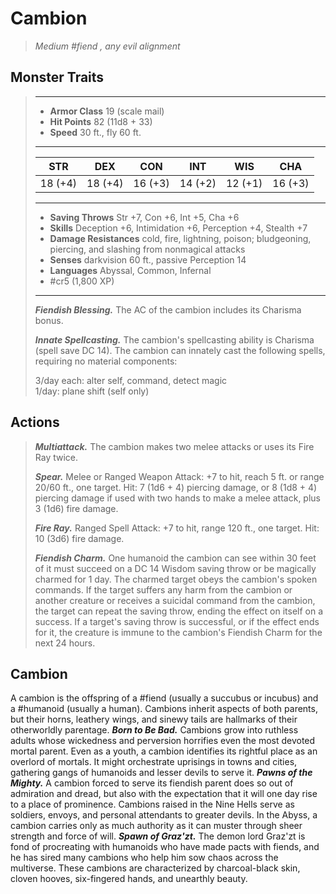 # Cambion
>*Medium #fiend , any evil alignment*
## Monster Traits
>___
>- **Armor Class** 19 (scale mail)
>- **Hit Points** 82 (11d8 + 33)
>- **Speed** 30 ft., fly 60 ft.
>___
>|STR|DEX|CON|INT|WIS|CHA|
>|:---:|:---:|:---:|:---:|:---:|:---:|
>|18 (+4)|18 (+4)|16 (+3)|14 (+2)|12 (+1)|16 (+3)|
>___
>- **Saving Throws** Str +7, Con +6, Int +5, Cha +6
>- **Skills** Deception +6, Intimidation +6, Perception +4, Stealth +7
>- **Damage Resistances** cold, fire, lightning, poison; bludgeoning, piercing, and slashing from nonmagical attacks
>- **Senses** darkvision 60 ft., passive Perception 14
>- **Languages** Abyssal, Common, Infernal
>- #cr5 (1,800 XP)
>___
>***Fiendish Blessing.*** The AC of the cambion includes its Charisma bonus.  
>
>***Innate Spellcasting.*** The cambion's spellcasting ability is Charisma (spell save DC 14). The cambion can innately cast the following spells, requiring no material components:  
>
>3/day each: alter self, command, detect magic  
>1/day: plane shift (self only)  
>
## Actions
>***Multiattack.*** The cambion makes two melee attacks or uses its Fire Ray twice.  
>
>***Spear.*** Melee  or Ranged Weapon Attack: +7 to hit, reach 5 ft. or range 20/60 ft., one target. Hit: 7 (1d6 + 4) piercing damage, or 8 (1d8 + 4) piercing damage if used with two hands to make a melee attack, plus 3 (1d6) fire damage.  
>
>***Fire Ray.*** Ranged Spell Attack: +7 to hit, range 120 ft., one target. Hit: 10 (3d6) fire damage.  
>
>***Fiendish Charm.*** One humanoid the cambion can see within 30 feet of it must succeed on a DC 14 Wisdom saving throw or be magically charmed for 1 day. The charmed target obeys the cambion's spoken commands. If the target suffers any harm from the cambion or another creature or receives a suicidal command from the cambion, the target can repeat the saving throw, ending the effect on itself on a success. If a target's saving throw is successful, or if the effect ends for it, the creature is immune to the cambion's Fiendish Charm for the next 24 hours.
## Cambion
A cambion is the offspring of a #fiend (usually a succubus or incubus) and a #humanoid (usually a human). Cambions inherit aspects of both parents, but their horns, leathery wings, and sinewy tails are hallmarks of their otherworldly parentage.
***Born to Be Bad.*** Cambions grow into ruthless adults whose wickedness and perversion horrifies even the most devoted mortal parent. Even as a youth, a cambion identifies its rightful place as an overlord of mortals. It might orchestrate uprisings in towns and cities, gathering gangs of humanoids and lesser devils to serve it.
***Pawns of the Mighty.*** A cambion forced to serve its fiendish parent does so out of admiration and dread, but also with the expectation that it will one day rise to a place of prominence. Cambions raised in the Nine Hells serve as soldiers, envoys, and personal attendants to greater devils. In the Abyss, a cambion carries only as much authority as it can muster through sheer strength and force of will.
***Spawn of Graz'zt.*** The demon lord Graz'zt is fond of procreating with humanoids who have made pacts with fiends, and he has sired many cambions who help him sow chaos across the multiverse. These cambions are characterized by charcoal-black skin, cloven hooves, six-fingered hands, and unearthly beauty.